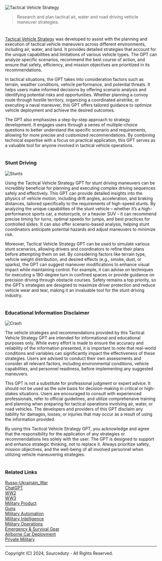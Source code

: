 ![Tactical Vehicle Strategy](https://github.com/user-attachments/assets/d8de82cf-b585-4ed7-8875-4532b8337cc6)

> Research and plan tactical air, water and road driving vehicle maneuver strategies.

#

[Tactical Vehicle Strategy]() was developed to assist with the planning and execution of tactical vehicle maneuvers across different environments, including air, water, and land. It provides detailed strategies that account for the unique capabilities and limitations of various vehicle types. The GPT can analyze specific scenarios, recommend the best course of action, and ensure that safety, efficiency, and mission objectives are prioritized in its recommendations.

In tactical situations, the GPT takes into consideration factors such as terrain, weather conditions, vehicle performance, and potential threats. It helps users make informed decisions by offering scenario analysis and identifying potential risks and opportunities. Whether planning a convoy route through hostile territory, organizing a coordinated airstrike, or executing a naval maneuver, this GPT offers tailored guidance to optimize vehicle deployment and achieve the desired outcomes.

The GPT also emphasizes a step-by-step approach to strategy development. It engages users through a series of multiple-choice questions to better understand the specific scenario and requirements, allowing for more precise and customized recommendations. By combining technical expertise with a focus on practical application, this GPT serves as a valuable tool for anyone involved in tactical vehicle operations.

#
### Stunt Driving

![Stunts](https://github.com/user-attachments/assets/8eb44486-069c-4013-8317-339cd8e5eb1f)

Using the Tactical Vehicle Strategy GPT for stunt driving maneuvers can be incredibly beneficial for planning and executing complex driving sequences safely and effectively. This GPT can provide detailed insights into the physics of vehicle motion, including drift angles, acceleration, and braking distances, tailored specifically to the requirements of high-speed stunts. By analyzing the unique capabilities of the stunt vehicle – whether it’s a high-performance sports car, a motorcycle, or a heavier SUV – it can recommend precise timing for turns, optimal speeds for jumps, and best practices for controlled slides. It can also offer scenario-based analysis, helping stunt coordinators anticipate potential hazards and adjust maneuvers to minimize risk.

Moreover, Tactical Vehicle Strategy GPT can be used to simulate various stunt scenarios, allowing drivers and coordinators to refine their plans before attempting them on set. By considering factors like terrain type, vehicle weight distribution, and desired effects (e.g., smoke, dust, or sparks), the GPT can suggest maneuver modifications to enhance visual impact while maintaining control. For example, it can advise on techniques for executing a 180-degree turn in confined spaces or provide guidance on precision driving through obstacle courses. Safety remains a top priority, so the GPT’s strategies are designed to maximize driver protection and reduce vehicle wear and tear, making it an invaluable tool for the stunt driving industry.

#
### Educational Information Disclaimer

![Crash](https://github.com/user-attachments/assets/c4785878-f04c-4db8-aeb1-e05cd6e58c93)

The vehicle strategies and recommendations provided by this Tactical Vehicle Strategy GPT are intended for informational and educational purposes only. While every effort is made to ensure the accuracy and reliability of the information presented, it is important to note that real-world conditions and variables can significantly impact the effectiveness of these strategies. Users are advised to conduct their own assessments and consider all relevant factors, including environmental conditions, vehicle capabilities, and personnel readiness, before implementing any suggested maneuvers.

This GPT is not a substitute for professional judgment or expert advice. It should not be used as the sole basis for decision-making in critical or high-stakes situations. Users are encouraged to consult with experienced professionals, refer to official guidelines, and utilize comprehensive training and planning when preparing for tactical operations involving air, water, or road vehicles. The developers and providers of this GPT disclaim any liability for damages, losses, or injuries that may occur as a result of using the information provided.

By using this Tactical Vehicle Strategy GPT, you acknowledge and agree that the responsibility for the application of any strategies or recommendations lies solely with the user. The GPT is designed to support and enhance strategic thinking, not to replace it. Always prioritize safety, mission objectives, and the well-being of all involved personnel when utilizing vehicle maneuvering strategies.

#
### Related Links

[Russo-Ukrainain_War](https://github.com/sourceduty/Russo-Ukrainian_War)
<br>
[ChatGPT](https://github.com/sourceduty/ChatGPT)
<br>
[WW2](https://github.com/sourceduty/WW2)
<br>
[WW3](https://github.com/sourceduty/WW3)
<br>
[Military Product](https://github.com/sourceduty/Military_Product)
<br>
[Guns](https://github.com/sourceduty/Guns)
<br>
[Military Automation](https://github.com/sourceduty/Military_Automation)
<br>
[Military Intelligence](https://github.com/sourceduty/Military_Intelligence)
<br>
[Military Operations](https://github.com/sourceduty/Military_Operations)
<br>
[Emergency & Survival Gear](https://github.com/sourceduty/Emergency_Survival_Gear)
<br>
[Airborne Car Deployment](https://github.com/sourceduty/Airborne_Car_Deployment)
<br>
[Private Military](https://github.com/sourceduty/Private_Military)

***
Copyright (C) 2024, Sourceduty - All Rights Reserved.
